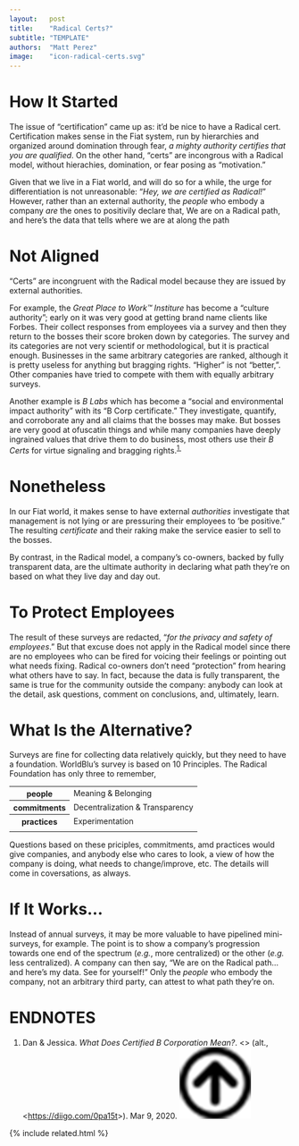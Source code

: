 ```yaml
---
layout:   post
title:    "Radical Certs?"
subtitle: "TEMPLATE"
authors:  "Matt Perez"
image:    "icon-radical-certs.svg"
---
```


<div style="display:none;">
 <p>&ldquo;Certificates&rdquo; fit in the <span class='_paradigm'>Fiat</span> world we live in, run by hierarchies and organized around domination through fear. But &ldquo;certs&rdquo; don&rsquo;t make sense within a RADICAL system, without hierachies or domination."</p>
</div>

<h1>How It Started</h1>
 <p>The issue of &ldquo;certification&rdquo; came up as: <span class='_paradigm'>it&rsquo;d be nice to have a <span class='_paradigm'>Radical</span> cert.</span> Certification makes sense in the <span class='_paradigm'>Fiat</span> system, run by hierarchies and organized around domination through fear, <em>a mighty authority certifies that you are qualified</em>. On the other hand, &ldquo;certs&rdquo; are incongrous with a <span class='_paradigm'>Radical</span> model, without hierachies, domination, or fear posing as &ldquo;motivation.&rdquo;</p>
 <p>Given that we live in a <span class='_paradigm'>Fiat</span> world, and will do so for a while, the urge for differentiation is not unreasonable: &ldquo;<em>Hey, we are certified as <span class='_paradigm'>Radical</span>!</em>&rdquo; However, rather than an external authority, the <em>people</em> who embody a company <em>are</em> the ones to positivily declare that, <span class='_quotespan'>We are on a <span class='_paradigm'>Radical</span> path, and here&rsquo;s the data that tells where we are at along the path</span>
 
<h1>Not Aligned</h1>
 <p>&ldquo;Certs&rdquo; are incongruent with the <span class='_paradigm'>Radical</span> model because they are issued by external authorities.</p>
 <p>For example, the <em>Great Place to Work&trade; Institure</em> has become a &ldquo;culture authority&rdquo;; early on it was very good at getting brand name clients like Forbes. Their collect responses from employees via a survey and then they return to the bosses their score broken down by categories. The survey and its categories are not very scientif or methodological, but it is practical enough. Businesses in the same arbitrary categories are ranked, although it is pretty useless for anything but bragging rights. &ldquo;Higher&rdquo; is not &ldquo;better,&rdquo;. Other companies have tried to compete with them with equally arbitrary surveys.</p>
 <p>Another example is <em>B Labs</em> which has become a &ldquo;social and environmental impact authority&rdquo; with its &ldquo;B Corp certificate.&rdquo; They investigate, quantify, and corroborate any and all claims that the bosses may make. But bosses are very good at ofuscatin things and while many companies have deeply ingrained values that drive them to do business, most others use their <em>B Certs</em> for virtue signaling and bragging rights.<sup id="bn01"><a href="#fn01">1&nbsp;</a></sup></p>
 
<h1>Nonetheless</h1>
 <p>In our <span class='_paradigm'>Fiat</span> world, it makes sense to have external <em>authorities</em> investigate that management is not lying or are pressuring their employees to &lsquo;be positive.&rdquo; The resulting <em>certificate</em> and their raking make the service easier to sell to the bosses.</p>
 <p>By contrast, in the <span class='_paradigm'>Radical</span> model, a company&rsquo;s co-owners, backed by fully transparent data, are the ultimate authority in declaring what path they&rsquo;re on based on what they live day and day out.</p>

<h1>To Protect Employees</h1>
 <p>The result of these surveys are redacted, &ldquo;<em>for the privacy and safety of employees</em>.&rdquo; But that excuse does not apply in the <span class='_paradigm'>Radical</span> model since there are no employees who can be fired for voicing their feelings or pointing out what needs fixing. <span class='_paradigm'>Radical</span> co-owners don&rsquo;t need &ldquo;protection&rdquo; from hearing what others have to say. In fact, because the data is fully transparent, the same is true for the community outside the company: anybody can look at the detail, ask questions, comment on conclusions, and, ultimately, learn.</p>

<h1>What Is the Alternative?</h1>
 <p>Surveys are fine for collecting data relatively quickly, but they need to have a foundation. WorldBlu&rsquo;s survey is based on 10 Principles. The <span class='_paradigm'>Radical</span> Foundation has only three to remember,</p>
 <div class="_center">
  <table class="_foundation">
   <tr>
    <th>people</th>
    <td>Meaning & Belonging</td>
   </tr>
   <tr>
    <th>commitments</th>
    <td>Decentralization & Transparency</td>
   </tr>
   <tr>
    <th>practices</th>
    <td>Experimentation</td>
   </tr>
   <tr>
    <td class="_spacer_"></td>
   </tr>
  </table>
 </div>
 <p>Questions based on these priciples, commitments, amd practices would give companies, and anybody else who cares to look, a view of how the company is doing, what needs to change/improve, etc. The details will come in coversations, as always.</p>

<h1>If It Works&hellip;</h1>
 <p>Instead of annual surveys, it may be more valuable to have pipelined mini-surveys, for example. The point is to show a company&rsquo;s progression towards one end of the spectrum (<em>e.g.</em>, more centralized) or the other (<em>e.g.</em> less centralized). A company can then say, &ldquo;We are on the <span class='_paradigm'>Radical</span> path&hellip; and here&rsquo;s my data. See for yourself!&rdquo; Only the <em>people</em> who embody the company, not an arbitrary third party, can attest to what path they&rsquo;re on.</p>

<h1 class="_section">ENDNOTES</h1>
 <ol>
  <li id="fn01">
   <p class="_list-item">
    Dan & Jessica.
    <em>What Does Certified B Corporation Mean?</em>.
    &lt;<a href="https://www.recycledandrenewed.com/what-does-certified-b-corporation-mean/" target="blank"></a>&gt; (alt., &lt;<a href="https://diigo.com/0pa15t" target="blank">https://diigo.com/0pa15t</a>&gt;).
    Mar 9, 2020.
    <a class="_uparrow" href="#bm01"><img src="/assets/img/arrow-up-icon.png"></a>
   </p>
  </li>
 </ol>

{% include related.html %}
